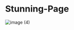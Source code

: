 # Stunning-Page
![image (4)](https://github.com/user-attachments/assets/2ed40491-bb01-49ed-bbb3-82ebde5ec43e)
